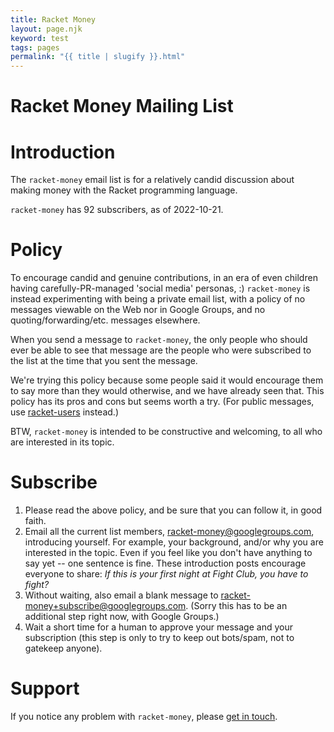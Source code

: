 ```yaml
---
title: Racket Money
layout: page.njk
keyword: test
tags: pages
permalink: "{{ title | slugify }}.html"
---
```


# Racket Money Mailing List

# Introduction

The `racket-money` email list is for a relatively candid discussion about making money with the Racket programming language.

`racket-money` has 92 subscribers, as of 2022-10-21.

# Policy

To encourage candid and genuine contributions, in an era of even children having carefully-PR-managed 'social media' personas, :) `racket-money` is instead experimenting with being a private email list, with a policy of no messages viewable on the Web nor in Google Groups, and no quoting/forwarding/etc. messages elsewhere.

When you send a message to `racket-money`, the only people who should ever be able to see that message are the people who were subscribed to the list at the time that you sent the message.

We're trying this policy because some people said it would encourage them to say more than they would otherwise, and we have already seen that. This policy has its pros and cons but seems worth a try. (For public messages, use [racket-users](https://groups.google.com/forum/#!forum/racket-users) instead.)

BTW, `racket-money` is intended to be constructive and welcoming, to all who are interested in its topic.

# Subscribe

1. Please read the above policy, and be sure that you can follow it, in good faith.
2. Email all the current list members, [racket-money@googlegroups.com](mailto:racket-money@googlegroups.com), introducing yourself. For example, your background, and/or why you are interested in the topic. Even if you feel like you don't have anything to say yet -- one sentence is fine. These introduction posts encourage everyone to share: *If this is your first night at Fight Club, you have to fight?*
3. Without waiting, also email a blank message to [racket-money+subscribe@googlegroups.com](mailto:racket-money+subscribe@googlegroups.com). (Sorry this has to be an additional step right now, with Google Groups.)
4. Wait a short time for a human to approve your message and your subscription (this step is only to try to keep out bots/spam, not to gatekeep anyone).

# Support

If you notice any problem with `racket-money`, please [get in touch](mailto:p@ocmatos.com).
